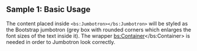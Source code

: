 ## Sample 1: Basic Usage

The content placed inside `<bs:Jumbotron></bs:Jumbotron>` will be styled as the Bootstrap jumbotron (grey box with rounded corners which enlarges the font sizes of the text inside it). The wrapper <bs:Container></bs:Container> is needed in order to Jumbotron look correctly.
